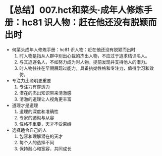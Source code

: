 # 【总结】007.hct和菜头·成年人修炼手册：hc81 识人物：赶在他还没有脱颖而出时

-   何菜头成年人修炼手册：hc81 识人物：赶在他还没有脱颖而出时
    1.  时人物是指从人群中别出心裁的杰出人物，不应过于追求结识名人。
    2.  与其追逐名人，不如努力成为时人物，提前发现并支持他人的潜力。
    3.  时人物往往在早期展现过能力，具备执拗性格和专注力，值得学习和效仿。
-   专注力比聪明更重要
    1.  专注力有穿透力
    2.  潜在的杰出知识带来清澈感
    3.  清澈的道理让人视角更丰富
-   道理才是道理
    1.  道理的深度和准确性
    2.  专家的透彻与从容
    3.  性格不重要，天才不受束缚
-   选择适合自己的人
    1.  包容和理解潜在的天才
    2.  每个人的选择不同
    3.  保持耐心和宽容，共同成长